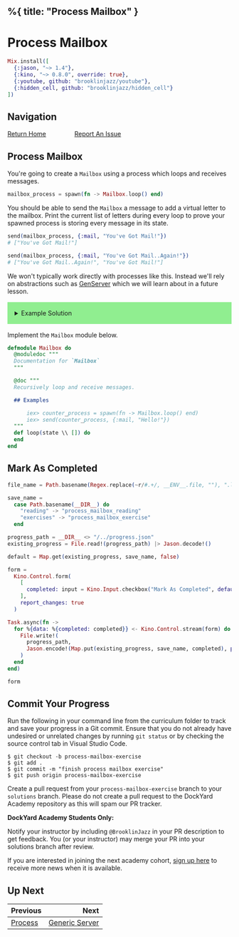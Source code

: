 %{
  title: "Process Mailbox"
}
---
# Process Mailbox

```elixir
Mix.install([
  {:jason, "~> 1.4"},
  {:kino, "~> 0.8.0", override: true},
  {:youtube, github: "brooklinjazz/youtube"},
  {:hidden_cell, github: "brooklinjazz/hidden_cell"}
])
```

## Navigation

[Return Home](../start.livemd)<span style="padding: 0 30px"></span>
[Report An Issue](https://github.com/DockYard-Academy/beta_curriculum/issues/new?assignees=&labels=&template=issue.md&title=)

## Process Mailbox

You're going to create a `Mailbox` using a process which loops and receives messages.

<!-- livebook:{"force_markdown":true} -->

```elixir
mailbox_process = spawn(fn -> Mailbox.loop() end)
```

You should be able to send the `Mailbox` a message to add a virtual letter to the mailbox.
Print the current list of letters during every loop to prove your spawned process is storing every message in its state.

<!-- livebook:{"force_markdown":true} -->

```elixir
send(mailbox_process, {:mail, "You've Got Mail!"})
# ["You've Got Mail!"]

send(mailbox_process, {:mail, "You've Got Mail..Again!"})
# ["You've Got Mail..Again!", "You've Got Mail!"]
```

We won't typically work directly with processes like this. Instead we'll rely on abstractions such as [GenServer](https://hexdocs.pm/elixir/GenServer.html) which we will learn about in a future lesson.

<details style="background-color: lightgreen; padding: 1rem; margin: 1rem 0;">
<summary>Example Solution</summary>

```elixir
defmodule Mailbox do
  def loop(state \\ []) do
    IO.inspect(state)
    receive do
      {:mail, letter} -> loop([letter | state])
    end
  end
end
```

</details>

Implement the `Mailbox` module below.

```elixir
defmodule Mailbox do
  @moduledoc """
  Documentation for `Mailbox`
  """

  @doc """
  Recursively loop and receive messages.

  ## Examples

      iex> counter_process = spawn(fn -> Mailbox.loop() end)
      iex> send(counter_process, {:mail, "Hello!"})
  """
  def loop(state \\ []) do
  end
end
```

## Mark As Completed

<!-- livebook:{"attrs":{"source":"file_name = Path.basename(Regex.replace(~r/#.+/, __ENV__.file, \"\"), \".livemd\")\n\nsave_name =\n  case Path.basename(__DIR__) do\n    \"reading\" -> \"process_mailbox_reading\"\n    \"exercises\" -> \"process_mailbox_exercise\"\n  end\n\nprogress_path = __DIR__ <> \"/../progress.json\"\nexisting_progress = File.read!(progress_path) |> Jason.decode!()\n\ndefault = Map.get(existing_progress, save_name, false)\n\nform =\n  Kino.Control.form(\n    [\n      completed: input = Kino.Input.checkbox(\"Mark As Completed\", default: default)\n    ],\n    report_changes: true\n  )\n\nTask.async(fn ->\n  for %{data: %{completed: completed}} <- Kino.Control.stream(form) do\n    File.write!(\n      progress_path,\n      Jason.encode!(Map.put(existing_progress, save_name, completed), pretty: true)\n    )\n  end\nend)\n\nform","title":"Track Your Progress"},"chunks":null,"kind":"Elixir.HiddenCell","livebook_object":"smart_cell"} -->

```elixir
file_name = Path.basename(Regex.replace(~r/#.+/, __ENV__.file, ""), ".livemd")

save_name =
  case Path.basename(__DIR__) do
    "reading" -> "process_mailbox_reading"
    "exercises" -> "process_mailbox_exercise"
  end

progress_path = __DIR__ <> "/../progress.json"
existing_progress = File.read!(progress_path) |> Jason.decode!()

default = Map.get(existing_progress, save_name, false)

form =
  Kino.Control.form(
    [
      completed: input = Kino.Input.checkbox("Mark As Completed", default: default)
    ],
    report_changes: true
  )

Task.async(fn ->
  for %{data: %{completed: completed}} <- Kino.Control.stream(form) do
    File.write!(
      progress_path,
      Jason.encode!(Map.put(existing_progress, save_name, completed), pretty: true)
    )
  end
end)

form
```

## Commit Your Progress

Run the following in your command line from the curriculum folder to track and save your progress in a Git commit.
Ensure that you do not already have undesired or unrelated changes by running `git status` or by checking the source control tab in Visual Studio Code.

```
$ git checkout -b process-mailbox-exercise
$ git add .
$ git commit -m "finish process mailbox exercise"
$ git push origin process-mailbox-exercise
```

Create a pull request from your `process-mailbox-exercise` branch to your `solutions` branch.
Please do not create a pull request to the DockYard Academy repository as this will spam our PR tracker.

**DockYard Academy Students Only:**

Notify your instructor by including `@BrooklinJazz` in your PR description to get feedback.
You (or your instructor) may merge your PR into your solutions branch after review.

If you are interested in joining the next academy cohort, [sign up here](https://academy.dockyard.com/) to receive more news when it is available.

## Up Next

| Previous                                      | Next                                               |
| --------------------------------------------- | -------------------------------------------------: |
| [Process](../exercises/process_drills.livemd) | [Generic Server](../reading/generic_server.livemd) |

